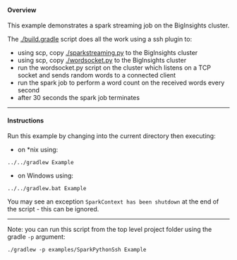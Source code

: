 #### Overview

This example demonstrates a spark streaming job on the BigInsights cluster.

The [./build.gradle](./build.gradle) script does all the work using a ssh plugin to:

- using scp, copy [./sparkstreaming.py](./sparkstreaming.py) to the BigInsights cluster
- using scp, copy [./wordsocket.py](./wordsocket.py) to the BigInsights cluster
- run the wordsocket.py script on the cluster which listens on a TCP socket and sends random words to a connected client 
- run the spark job to perform a word count on the received words every second
- after 30 seconds the spark job terminates

*********************************************************************

#### Instructions

Run this example by changing into the current directory then executing:

- on *nix using:

```
../../gradlew Example
```

- on Windows using:

```
../../gradlew.bat Example
```

You may see an exception `SparkContext has been shutdown` at the end of the script - this can be ignored.

*********************************************************************

Note: you can run this script from the top level project folder using the gradle `-p` argument:

```
./gradlew -p examples/SparkPythonSsh Example
```
